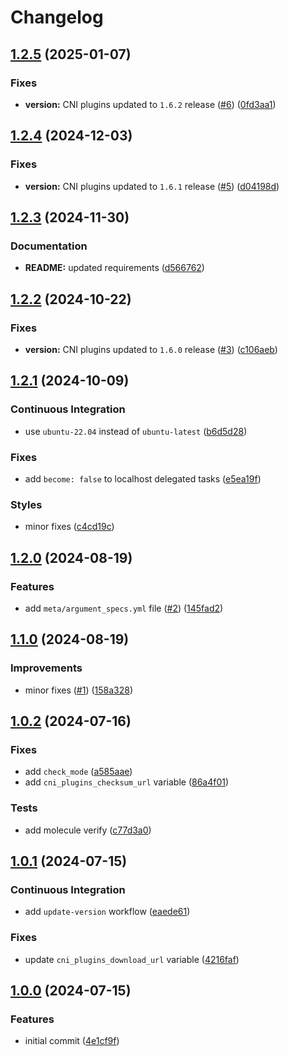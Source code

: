 # Changelog

## [1.2.5](https://github.com/antmelekhin/ansible-role-cni-plugins/compare/v1.2.4...v1.2.5) (2025-01-07)


### Fixes

* **version:** CNI plugins updated to `1.6.2` release ([#6](https://github.com/antmelekhin/ansible-role-cni-plugins/issues/6)) ([0fd3aa1](https://github.com/antmelekhin/ansible-role-cni-plugins/commit/0fd3aa1c382e523ff4a62c6c5c951f781a45cf52))

## [1.2.4](https://github.com/antmelekhin/ansible-role-cni-plugins/compare/v1.2.3...v1.2.4) (2024-12-03)


### Fixes

* **version:** CNI plugins updated to `1.6.1` release ([#5](https://github.com/antmelekhin/ansible-role-cni-plugins/issues/5)) ([d04198d](https://github.com/antmelekhin/ansible-role-cni-plugins/commit/d04198d1419c9cee0587ef054a06591a6c988ceb))

## [1.2.3](https://github.com/antmelekhin/ansible-role-cni-plugins/compare/v1.2.2...v1.2.3) (2024-11-30)


### Documentation

* **README:** updated requirements ([d566762](https://github.com/antmelekhin/ansible-role-cni-plugins/commit/d5667629f5f4201bc2fd819874c203c33e2b18f2))

## [1.2.2](https://github.com/antmelekhin/ansible-role-cni-plugins/compare/v1.2.1...v1.2.2) (2024-10-22)


### Fixes

* **version:** CNI plugins updated to `1.6.0` release ([#3](https://github.com/antmelekhin/ansible-role-cni-plugins/issues/3)) ([c106aeb](https://github.com/antmelekhin/ansible-role-cni-plugins/commit/c106aeb345ad92bbb5919974958294cd25d1f3dd))

## [1.2.1](https://github.com/antmelekhin/ansible-role-cni-plugins/compare/v1.2.0...v1.2.1) (2024-10-09)


### Continuous Integration

* use `ubuntu-22.04` instead of `ubuntu-latest` ([b6d5d28](https://github.com/antmelekhin/ansible-role-cni-plugins/commit/b6d5d28090930694b1380e98e910cfd827a9226d))


### Fixes

* add `become: false` to localhost delegated tasks ([e5ea19f](https://github.com/antmelekhin/ansible-role-cni-plugins/commit/e5ea19fac9b0fd7ca1b02127b2a240f257b87bfa))


### Styles

* minor fixes ([c4cd19c](https://github.com/antmelekhin/ansible-role-cni-plugins/commit/c4cd19c65444ea7f35cac53b6af423e0fe4b7b90))

## [1.2.0](https://github.com/antmelekhin/ansible-role-cni-plugins/compare/v1.1.0...v1.2.0) (2024-08-19)


### Features

* add `meta/argument_specs.yml` file ([#2](https://github.com/antmelekhin/ansible-role-cni-plugins/issues/2)) ([145fad2](https://github.com/antmelekhin/ansible-role-cni-plugins/commit/145fad2e31320a6c4b30c4eeae17683a88d9470a))

## [1.1.0](https://github.com/antmelekhin/ansible-role-cni-plugins/compare/v1.0.2...v1.1.0) (2024-08-19)


### Improvements

* minor fixes ([#1](https://github.com/antmelekhin/ansible-role-cni-plugins/issues/1)) ([158a328](https://github.com/antmelekhin/ansible-role-cni-plugins/commit/158a32863a795d662056a3a6db1dedce60e34e76))

## [1.0.2](https://github.com/antmelekhin/ansible-role-cni-plugins/compare/v1.0.1...v1.0.2) (2024-07-16)


### Fixes

* add `check_mode` ([a585aae](https://github.com/antmelekhin/ansible-role-cni-plugins/commit/a585aae2af4bbbf2c4cbba96173dba1ca5741618))
* add `cni_plugins_checksum_url` variable ([86a4f01](https://github.com/antmelekhin/ansible-role-cni-plugins/commit/86a4f012e49dcf59e06f65e58eb67b648a23a084))


### Tests

* add molecule verify ([c77d3a0](https://github.com/antmelekhin/ansible-role-cni-plugins/commit/c77d3a0fca734af1e0aa7fd2b0157fae496878e6))

## [1.0.1](https://github.com/antmelekhin/ansible-role-cni-plugins/compare/v1.0.0...v1.0.1) (2024-07-15)


### Continuous Integration

* add `update-version` workflow ([eaede61](https://github.com/antmelekhin/ansible-role-cni-plugins/commit/eaede612d81430971a9fac4de657cfb5bc06a66e))


### Fixes

* update `cni_plugins_download_url` variable ([4216faf](https://github.com/antmelekhin/ansible-role-cni-plugins/commit/4216faf971468790f8012af00c4e945f296e3491))

## [1.0.0](https://github.com/antmelekhin/ansible-role-cni-plugins/compare/...v1.0.0) (2024-07-15)


### Features

* initial commit ([4e1cf9f](https://github.com/antmelekhin/ansible-role-cni-plugins/commit/4e1cf9ffacebc84c646ac56aa1695f3af7fd54a1))
